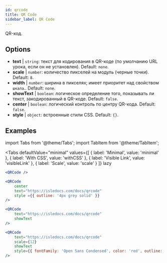 ```yaml
---
id: qrcode
title: QR Code
sidebar_label: QR Code
---
```


QR-код.

## Options

* __text__ | `string`: текст для кодирования в QR-коде (по умолчанию URL урока, если он не установлен). Default: `none`.
* __scale__ | `number`: количество пикселей на модуль (черные точки). Default: `8`.
* __width__ | `number`: ширина в пикселях; имеет приоритет над свойством `шкала`.. Default: `none`.
* __showText__ | `boolean`: логическое определение того, показывать ли текст, закодированный в QR-коде. Default: `false`.
* __center__ | `boolean`: логический контроль по центру QR-кода. Default: `false`.
* __style__ | `object`: встроенные стили CSS. Default: `{}`.


## Examples

import Tabs from '@theme/Tabs';
import TabItem from '@theme/TabItem';

<Tabs
    defaultValue="minimal"
    values={[
        { label: 'Minimal', value: 'minimal' },
        { label: 'With CSS', value: 'withCSS' },
        { label: 'Visible Link', value: 'visibleLink' },
        { label: 'Scale', value: 'scale' }
    ]}
    lazy
>

<TabItem value="minimal">

```jsx live
<QRCode />
```

</TabItem>

<TabItem value="withCSS">

```jsx live
<QRCode 
    center 
    text="https://isledocs.com/docs/qrcode" 
    style ={{ outline: '4px grey solid' }}
/>
```

</TabItem>

<TabItem value="visibleLink">

```jsx live
<QRCode 
    text="https://isledocs.com/docs/qrcode"
    showText
/>
```

</TabItem>

<TabItem value="scale">

```jsx live
<QRCode 
    text="https://isledocs.com/docs/qrcode"
    scale={12}
    showText
    style={{ fontFamily: 'Open Sans Condensed', color: 'red', outline: '4px black solid' }}
/>
```

</TabItem>

</Tabs>
